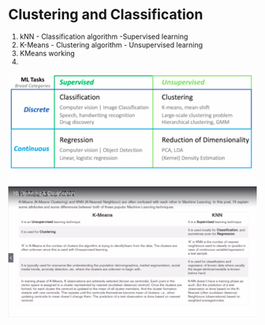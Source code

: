 # Clustering and Classification 

1. kNN - Classification algorithm -Supervised learning
2. K-Means - Clustering algorithm - Unsupervised learning
3. KMeans working
4.





![Screenshot](https://github.com/SubalakshmiShanthosi/ML101Udemy/blob/master/MLTasks.png)
![Screenshot](https://github.com/SubalakshmiShanthosi/ML101Udemy/blob/master/kmeansvsknn.png)
